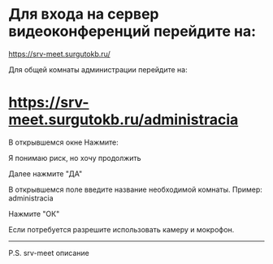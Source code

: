 # Для входа на сервер видеоконференций перейдите на:
https://srv-meet.surgutokb.ru/

Для общей комнаты администрации перейдите на:
# https://srv-meet.surgutokb.ru/administracia

В открывшемся окне Нажмите:

Я понимаю риск, но хочу продолжить

Далее нажмите "ДА"

В открывшемся поле введите название необходимой комнаты. Пример: administracia

Нажмите "ОК"

Если потребуется разрешите использовать камеру и мокрофон.

***
P.S. srv-meet описание
